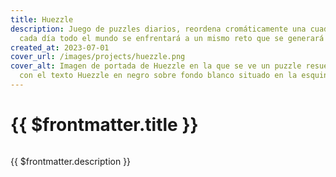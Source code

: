 ```yaml
---
title: Huezzle
description: Juego de puzzles diarios, reordena cromáticamente una cuadrícula de colores,
  cada día todo el mundo se enfrentará a un mismo reto que se generará proceduralmente.
created_at: 2023-07-01
cover_url: /images/projects/huezzle.png
cover_alt: Imagen de portada de Huezzle en la que se ve un puzzle resuelto de tonos purpuras y naranjas
  con el texto Huezzle en negro sobre fondo blanco situado en la esquina superior izquierda
---
```


# {{ $frontmatter.title }}

<img :src="$frontmatter.cover_url" :alt="$frontmatter.cover_alt">

{{ $frontmatter.description }}
